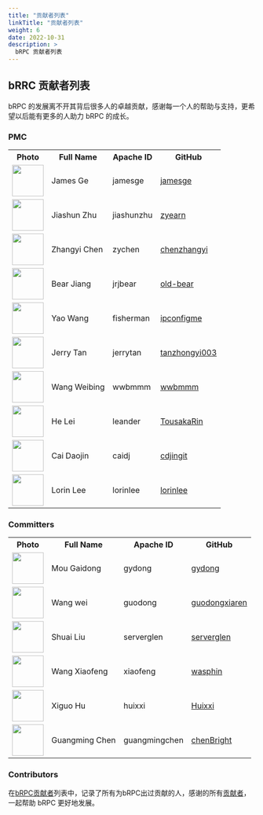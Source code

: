 ```yaml
---
title: "贡献者列表"
linkTitle: "贡献者列表"
weight: 6
date: 2022-10-31
description: >
  bRPC 贡献者列表
---
```

## bRRC 贡献者列表

bRPC 的发展离不开其背后很多人的卓越贡献，感谢每一个人的帮助与支持，更希望以后能有更多的人助力 bRPC 的成长。

### PMC

<table class="table table-hover">
    <tr>
        <th><b>Photo</b></th>
        <th><b>Full Name</b></th>
        <th><b>Apache ID</b></th>
        <th><b>GitHub</b></th>
    </tr>
    <tr>
        <td><a href="http://github.com/jamesge"><img width="64" src="https://avatars.githubusercontent.com/u/6566535?v=4"></a></td>
        <td>James Ge</td>
        <td>jamesge</td>
        <td><a href="http://github.com/jamesge">jamesge</a></td>
    </tr>
    <tr>
        <td><a href="http://github.com/zyearn"><img width="64" src="https://avatars.githubusercontent.com/u/4475779?v=4"></a></td>
        <td>Jiashun Zhu</td>
        <td>jiashunzhu</td>
        <td><a href="http://github.com/zyearn">zyearn</a></td>
    </tr>
    <tr>
        <td><a href="http://github.com/chenzhangyi"><img width="64" src="https://avatars.githubusercontent.com/u/6805583?v=4"></a></td>
        <td>Zhangyi Chen</td>
        <td>zychen</td>
        <td><a href="http://github.com/chenzhangyi">chenzhangyi</a></td>
    </tr>
    <tr>
        <td><a href="http://github.com/old-bear"><img width="64" src="https://avatars.githubusercontent.com/u/1525532?v=4"></a></td>
        <td>Bear Jiang</td>
        <td>jrjbear</td>
        <td><a href="http://github.com/old-bear">old-bear</a></td>
    </tr>
    <tr>
        <td><a href="http://github.com/ipconfigme"><img width="64" src="https://avatars.githubusercontent.com/u/2500750?v=4"></a></td>
        <td>Yao Wang</td>
        <td>fisherman</td>
        <td><a href="http://github.com/ipconfigme">ipconfigme</a></td>
    </tr>
    <tr>
        <td><a href="http://github.com/tanzhongyi003"><img width="64" src="https://avatars.githubusercontent.com/u/20179982?v=4"></a></td>
        <td>Jerry Tan</td>
        <td>jerrytan</td>
        <td><a href="http://github.com/tanzhongyi003">tanzhongyi003</a></td>
    </tr>
    <tr>
        <td><a href="http://github.com/wwbmmm"><img width="64" src="https://avatars.githubusercontent.com/u/3894631?v=4"></a></td>
        <td>Wang Weibing</td>
        <td>wwbmmm</td>
        <td><a href="http://github.com/wwbmmm">wwbmmm</a></td>
    </tr>
    <tr>
        <td><a href="http://github.com/TousakaRin"><img width="64" src="https://avatars.githubusercontent.com/u/8801314?v=4"></a></td>
        <td>He Lei</td>
        <td>leander</td>
        <td><a href="http://github.com/TousakaRin">TousakaRin</a></td>
    </tr>
    <tr>
        <td><a href="http://github.com/cdjingit"><img width="64" src="https://avatars.githubusercontent.com/u/31362185?v=4"></a></td>
        <td>Cai Daojin</td>
        <td>caidj</td>
        <td><a href="http://github.com/cdjingit">cdjingit</a></td>
    </tr>
    <tr>
        <td><a href="http://github.com/lorinlee"><img width="64" src="https://avatars.githubusercontent.com/u/16054841?v=4"></a></td>
        <td>Lorin Lee</td>
        <td>lorinlee</td>
        <td><a href="http://github.com/lorinlee">lorinlee</a></td>
    </tr>
</table>

### Committers

<table class="table table-hover">
    <tr>
        <th><b>Photo</b></th>
        <th><b>Full Name</b></th>
        <th><b>Apache ID</b></th>
        <th><b>GitHub</b></th>
    </tr>
    <tr>
        <td><a href="http://github.com/gydong"><img width="64" src="https://avatars.githubusercontent.com/u/3294444?v=4"></a></td>
        <td>Mou Gaidong</td>
        <td>gydong</td>
        <td><a href="http://github.com/gydong">gydong</a></td>
    </tr>
    <tr>
        <td><a href="http://github.com/guodongxiaren"><img width="64" src="https://avatars.githubusercontent.com/u/5945107?v=4"></a></td>
        <td>Wang wei</td>
        <td>guodong</td>
        <td><a href="http://github.com/guodongxiaren">guodongxiaren</a></td>
    </tr>
    <tr>
        <td><a href="http://github.com/serverglen"><img width="64" src="https://avatars.githubusercontent.com/u/38067377?v=4"></a></td>
        <td>Shuai Liu</td>
        <td>serverglen</td>
        <td><a href="http://github.com/serverglen">serverglen</a></td>
    </tr>
    <tr>
        <td><a href="http://github.com/wasphin"><img width="64" src="https://avatars.githubusercontent.com/u/1237906?v=4"></a></td>
        <td>Wang Xiaofeng</td>
        <td>xiaofeng</td>
        <td><a href="http://github.com/wasphin">wasphin</a></td>
    </tr>
    <tr>
        <td><a href="http://github.com/Huixxi"><img width="64" src="https://avatars.githubusercontent.com/u/21335093?v=4"></a></td>
        <td>Xiguo Hu</td>
        <td>huixxi</td>
        <td><a href="http://github.com/Huixxi">Huixxi</a></td>
    </tr>
    <tr>
        <td><a href="https://github.com/chenBright"><img width="64" src="https://avatars.githubusercontent.com/u/12249635?v=4"></a></td>
        <td>Guangming Chen</td>
        <td>guangmingchen</td>
        <td><a href="http://github.com/chenBright">chenBright</a></td>
    </tr>
</table>

### Contributors

在[bRPC贡献者](https://github.com/apache/brpc/graphs/contributors)列表中，记录了所有为bRPC出过贡献的人，感谢的所有[贡献者](https://github.com/apache/brpc/graphs/contributors)，一起帮助 bRPC 更好地发展。
